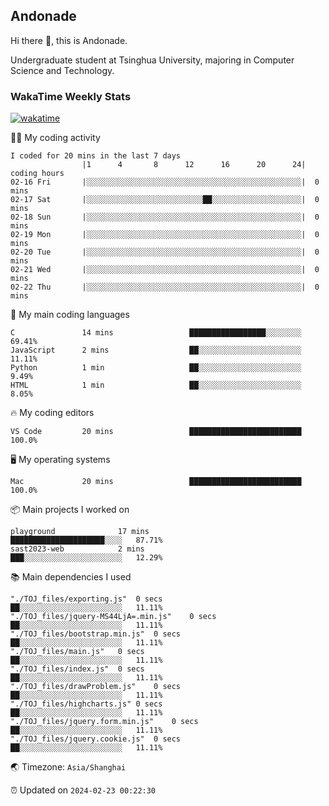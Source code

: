 ## Andonade

Hi there 👋, this is Andonade.

Undergraduate student at Tsinghua University, majoring in Computer Science and Technology.

### WakaTime Weekly Stats

[![wakatime](https://wakatime.com/badge/user/018bd8cc-ca3d-4a3e-a11d-74879d0e0c99.svg)](https://wakatime.com/@018bd8cc-ca3d-4a3e-a11d-74879d0e0c99)

🧑‍💻 My coding activity 

```text
I coded for 20 mins in the last 7 days
          		|1      4       8      12      16      20      24|	coding hours
02-16 Fri		|░░░░░░░░░░░░░░░░░░░░░░░░░░░░░░░░░░░░░░░░░░░░░░░░|	0 mins
02-17 Sat		|░░░░░░░░░░░░░░░░░░░░░░░░░░██░░░░░░░░░░░░░░░░░░░░|	0 mins
02-18 Sun		|░░░░░░░░░░░░░░░░░░░░░░░░░░░░░░░░░░░░░░░░░░░░░░░░|	0 mins
02-19 Mon		|░░░░░░░░░░░░░░░░░░░░░░░░░░░░░░░░░░░░░░░░░░░░░░░░|	0 mins
02-20 Tue		|░░░░░░░░░░░░░░░░░░░░░░░░░░░░░░░░░░░░░░░░░░░░░░░░|	0 mins
02-21 Wed		|░░░░░░░░░░░░░░░░░░░░░░░░░░░░░░░░░░░░░░░░░░░░░░░░|	0 mins
02-22 Thu		|░░░░░░░░░░░░░░░░░░░░░░░░░░░░░░░░░░░░░░░░░░░░░░░░|	0 mins
```

🌱 My main coding languages 

```text
C              	14 mins             	█████████████████░░░░░░░░	69.41%
JavaScript     	2 mins              	██░░░░░░░░░░░░░░░░░░░░░░░	11.11%
Python         	1 min               	██░░░░░░░░░░░░░░░░░░░░░░░	9.49%
HTML           	1 min               	██░░░░░░░░░░░░░░░░░░░░░░░	8.05%
```

🔥 My coding editors 

```text
VS Code        	20 mins             	█████████████████████████	100.0%
```

🖥️ My operating systems 

```text
Mac            	20 mins             	█████████████████████████	100.0%
```

📦 Main projects I worked on 

```text
playground          	17 mins             	█████████████████████░░░░	87.71%
sast2023-web        	2 mins              	███░░░░░░░░░░░░░░░░░░░░░░	12.29%
```

📚 Main dependencies I used 

```text
"./TOJ_files/exporting.js"	0 secs              	██░░░░░░░░░░░░░░░░░░░░░░░	11.11%
"./TOJ_files/jquery-MS44LjA=.min.js"	0 secs              	██░░░░░░░░░░░░░░░░░░░░░░░	11.11%
"./TOJ_files/bootstrap.min.js"	0 secs              	██░░░░░░░░░░░░░░░░░░░░░░░	11.11%
"./TOJ_files/main.js"	0 secs              	██░░░░░░░░░░░░░░░░░░░░░░░	11.11%
"./TOJ_files/index.js"	0 secs              	██░░░░░░░░░░░░░░░░░░░░░░░	11.11%
"./TOJ_files/drawProblem.js"	0 secs              	██░░░░░░░░░░░░░░░░░░░░░░░	11.11%
"./TOJ_files/highcharts.js"	0 secs              	██░░░░░░░░░░░░░░░░░░░░░░░	11.11%
"./TOJ_files/jquery.form.min.js"	0 secs              	██░░░░░░░░░░░░░░░░░░░░░░░	11.11%
"./TOJ_files/jquery.cookie.js"	0 secs              	██░░░░░░░░░░░░░░░░░░░░░░░	11.11%
```

🌏 Timezone: `Asia/Shanghai`

⏰ Updated on `2024-02-23 00:22:30`